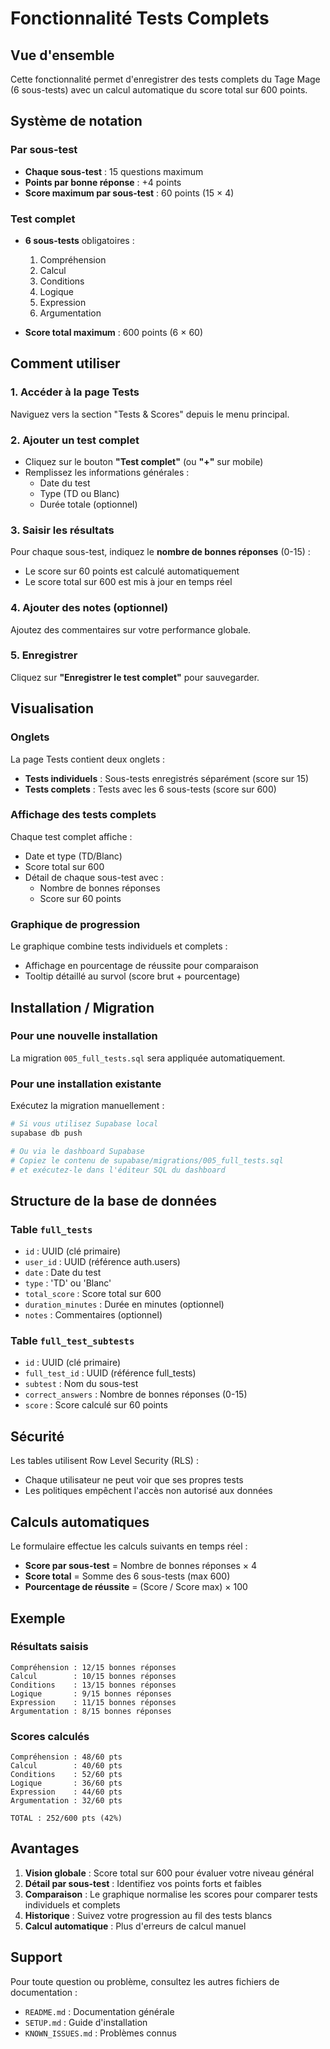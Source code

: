 # Fonctionnalité Tests Complets

## Vue d'ensemble

Cette fonctionnalité permet d'enregistrer des tests complets du Tage Mage (6 sous-tests) avec un calcul automatique du score total sur 600 points.

## Système de notation

### Par sous-test
- **Chaque sous-test** : 15 questions maximum
- **Points par bonne réponse** : +4 points
- **Score maximum par sous-test** : 60 points (15 × 4)

### Test complet
- **6 sous-tests** obligatoires :
  1. Compréhension
  2. Calcul
  3. Conditions
  4. Logique
  5. Expression
  6. Argumentation

- **Score total maximum** : 600 points (6 × 60)

## Comment utiliser

### 1. Accéder à la page Tests
Naviguez vers la section "Tests & Scores" depuis le menu principal.

### 2. Ajouter un test complet
- Cliquez sur le bouton **"Test complet"** (ou **"+"** sur mobile)
- Remplissez les informations générales :
  - Date du test
  - Type (TD ou Blanc)
  - Durée totale (optionnel)
  
### 3. Saisir les résultats
Pour chaque sous-test, indiquez le **nombre de bonnes réponses** (0-15) :
- Le score sur 60 points est calculé automatiquement
- Le score total sur 600 est mis à jour en temps réel

### 4. Ajouter des notes (optionnel)
Ajoutez des commentaires sur votre performance globale.

### 5. Enregistrer
Cliquez sur **"Enregistrer le test complet"** pour sauvegarder.

## Visualisation

### Onglets
La page Tests contient deux onglets :
- **Tests individuels** : Sous-tests enregistrés séparément (score sur 15)
- **Tests complets** : Tests avec les 6 sous-tests (score sur 600)

### Affichage des tests complets
Chaque test complet affiche :
- Date et type (TD/Blanc)
- Score total sur 600
- Détail de chaque sous-test avec :
  - Nombre de bonnes réponses
  - Score sur 60 points

### Graphique de progression
Le graphique combine tests individuels et complets :
- Affichage en pourcentage de réussite pour comparaison
- Tooltip détaillé au survol (score brut + pourcentage)

## Installation / Migration

### Pour une nouvelle installation
La migration `005_full_tests.sql` sera appliquée automatiquement.

### Pour une installation existante
Exécutez la migration manuellement :

```bash
# Si vous utilisez Supabase local
supabase db push

# Ou via le dashboard Supabase
# Copiez le contenu de supabase/migrations/005_full_tests.sql
# et exécutez-le dans l'éditeur SQL du dashboard
```

## Structure de la base de données

### Table `full_tests`
- `id` : UUID (clé primaire)
- `user_id` : UUID (référence auth.users)
- `date` : Date du test
- `type` : 'TD' ou 'Blanc'
- `total_score` : Score total sur 600
- `duration_minutes` : Durée en minutes (optionnel)
- `notes` : Commentaires (optionnel)

### Table `full_test_subtests`
- `id` : UUID (clé primaire)
- `full_test_id` : UUID (référence full_tests)
- `subtest` : Nom du sous-test
- `correct_answers` : Nombre de bonnes réponses (0-15)
- `score` : Score calculé sur 60 points

## Sécurité

Les tables utilisent Row Level Security (RLS) :
- Chaque utilisateur ne peut voir que ses propres tests
- Les politiques empêchent l'accès non autorisé aux données

## Calculs automatiques

Le formulaire effectue les calculs suivants en temps réel :
- **Score par sous-test** = Nombre de bonnes réponses × 4
- **Score total** = Somme des 6 sous-tests (max 600)
- **Pourcentage de réussite** = (Score / Score max) × 100

## Exemple

### Résultats saisis
```
Compréhension : 12/15 bonnes réponses
Calcul        : 10/15 bonnes réponses
Conditions    : 13/15 bonnes réponses
Logique       : 9/15 bonnes réponses
Expression    : 11/15 bonnes réponses
Argumentation : 8/15 bonnes réponses
```

### Scores calculés
```
Compréhension : 48/60 pts
Calcul        : 40/60 pts
Conditions    : 52/60 pts
Logique       : 36/60 pts
Expression    : 44/60 pts
Argumentation : 32/60 pts

TOTAL : 252/600 pts (42%)
```

## Avantages

1. **Vision globale** : Score total sur 600 pour évaluer votre niveau général
2. **Détail par sous-test** : Identifiez vos points forts et faibles
3. **Comparaison** : Le graphique normalise les scores pour comparer tests individuels et complets
4. **Historique** : Suivez votre progression au fil des tests blancs
5. **Calcul automatique** : Plus d'erreurs de calcul manuel

## Support

Pour toute question ou problème, consultez les autres fichiers de documentation :
- `README.md` : Documentation générale
- `SETUP.md` : Guide d'installation
- `KNOWN_ISSUES.md` : Problèmes connus

